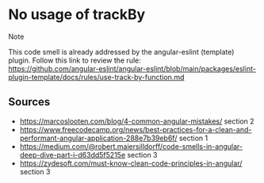 # No usage of trackBy
> [!Note]
> This code smell is already addressed by the angular-eslint (template) plugin.
> Follow this link to review the rule:\
> https://github.com/angular-eslint/angular-eslint/blob/main/packages/eslint-plugin-template/docs/rules/use-track-by-function.md
## Sources
- https://marcoslooten.com/blog/4-common-angular-mistakes/ section 2
- https://www.freecodecamp.org/news/best-practices-for-a-clean-and-performant-angular-application-288e7b39eb6f/ section 1
- https://medium.com/@robert.maiersilldorff/code-smells-in-angular-deep-dive-part-i-d63dd5f5215e section 3
- https://zydesoft.com/must-know-clean-code-principles-in-angular/ section 3